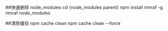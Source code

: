 ##快速删除 node_modules
	cd {node_modules parent}
	npm install rimraf -g
	rimraf node_modules

##清除缓存
	npm cache clean
	<!--npm5 之后执行npm cache clean报错-->
	<!--npm5 使用了新的包管理模式，所以在升级之后，要先清空一下本地缓存。-->
	npm cache clean --force
